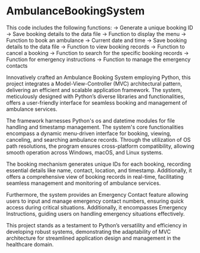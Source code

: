 # AmbulanceBookingSystem

This code includes the following functions:
-> Generate a unique booking ID 
-> Save booking details to the data file
-> Function to display the menu
-> Function to book an ambulance
-> Current date and time
-> Save booking details to the data file
-> Function to view booking records
-> Function to cancel a booking
-> Function to search for the specific booking records
-> Function for emergency instructions 
-> Function to manage the emergency contacts 

Innovatively crafted an Ambulance Booking System employing Python, this project integrates a Model-View-Controller (MVC) architectural pattern, delivering an efficient and scalable application framework. The system, meticulously designed with Python’s diverse libraries and functionalities, offers a user-friendly interface for seamless booking and management of ambulance services.

The framework harnesses Python's os and datetime modules for file handling and timestamp management. The system's core functionalities encompass a dynamic menu-driven interface for booking, viewing, canceling, and searching ambulance records. Through the utilization of OS path resolutions, the program ensures cross-platform compatibility, allowing smooth operation across Windows, macOS, and Linux systems.

The booking mechanism generates unique IDs for each booking, recording essential details like name, contact, location, and timestamp. Additionally, it offers a comprehensive view of booking records in real-time, facilitating seamless management and monitoring of ambulance services.

Furthermore, the system provides an Emergency Contact feature allowing users to input and manage emergency contact numbers, ensuring quick access during critical situations. Additionally, it encompasses Emergency Instructions, guiding users on handling emergency situations effectively.

This project stands as a testament to Python’s versatility and efficiency in developing robust systems, demonstrating the adaptability of MVC architecture for streamlined application design and management in the healthcare domain.
